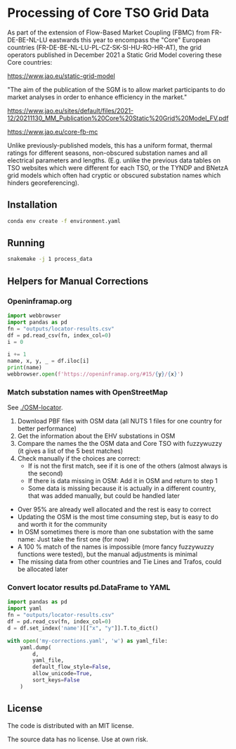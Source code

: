 # Processing of Core TSO Grid Data

As part of the extension of Flow-Based Market Coupling (FBMC) from FR-DE-BE-NL-LU eastwards this year to encompass the "Core" European countries (FR-DE-BE-NL-LU-PL-CZ-SK-SI-HU-RO-HR-AT), the grid operators published in December 2021 a Static Grid Model covering these Core countries:

https://www.jao.eu/static-grid-model

"The aim of the publication of the SGM is to allow market participants to do market analyses in order to enhance efficiency in the market."

https://www.jao.eu/sites/default/files/2021-12/20211130_MM_Publication%20Core%20Static%20Grid%20Model_FV.pdf

https://www.jao.eu/core-fb-mc

Unlike previously-published models, this has a uniform format, thermal ratings for different seasons, non-obscured substation names and all electrical parameters and lengths. (E.g. unlike the previous data tables on TSO websites which were different for each TSO, or the TYNDP and BNetzA grid models which often had cryptic or obscured substation names which hinders georeferencing).

## Installation

```sh
conda env create -f environment.yaml
```

## Running

```sh
snakemake -j 1 process_data
```

## Helpers for Manual Corrections

### Openinframap.org

```py
import webbrowser
import pandas as pd
fn = "outputs/locator-results.csv"
df = pd.read_csv(fn, index_col=0)
i = 0
```

```py
i += 1
name, x, y, _ = df.iloc[i]
print(name)
webbrowser.open(f'https://openinframap.org/#15/{y}/{x}')
```

### Match substation names with OpenStreetMap

See [./OSM-locator](./OSM-locator).

1. Download PBF files with OSM data (all NUTS 1 files for one country for better performance)
2. Get the information about the EHV substations in OSM
3. Compare the names the the OSM data and Core TSO with fuzzywuzzy (it gives a list of the 5 best matches)
4. Check manually if the choices are correct:
   - If is not the first match, see if it is one of the others (almost always is the second)
   - If there is data missing in OSM: Add it in OSM and return to step 1
   - Some data is missing because it is actually in a different country, that was added manually, but could be handled later

- Over 95% are already well allocated and the rest is easy to correct
- Updating the OSM is the most time consuming step, but is easy to do and worth it for the community
- In OSM sometimes there is more than one substation with the same name: Just take the first one (for now)
- A 100 % match of the names is impossible (more fancy fuzzywuzzy functions were tested), but the manual adjustments is minimal
- The missing data from other countries and Tie Lines and Trafos, could be allocated later

### Convert locator results pd.DataFrame to YAML

```py
import pandas as pd
import yaml
fn = "outputs/locator-results.csv"
df = pd.read_csv(fn, index_col=0)
d = df.set_index('name')[["x", "y"]].T.to_dict()

with open('my-corrections.yaml', 'w') as yaml_file:
    yaml.dump(
        d,
        yaml_file,
        default_flow_style=False,
        allow_unicode=True,
        sort_keys=False
    )
```

## License

The code is distributed with an MIT license.

The source data has no license. Use at own risk.
